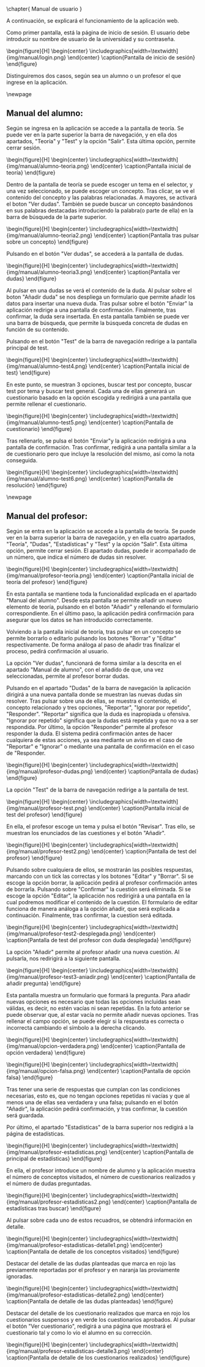 \chapter{ Manual de usuario }

A continuación, se explicará el funcionamiento de la aplicación web.

Como primer pantalla, está la página de inicio de sesión. El usuario debe introducir su nombre de usuario de la universidad y su contraseña.

\begin{figure}[H]
    \begin{center}
        \includegraphics[width=\textwidth]{img/manual/login.png}
    \end{center}
    \caption{Pantalla de inicio de sesión}
\end{figure}

Distinguiremos dos casos, según sea un alumno o un profesor el que ingrese en la aplicación.

\newpage

## Manual del alumno:

Según se ingresa en la aplicación se accede a la pantalla de teoría. Se puede ver en la parte superior la barra de navegación, y en ella dos apartados, "Teoría" y "Test" y la opción "Salir". Esta última opción, permite cerrar sesión.

\begin{figure}[H]
    \begin{center}
        \includegraphics[width=\textwidth]{img/manual/alumno-teoria.png}
    \end{center}
    \caption{Pantalla inicial de teoría}
\end{figure}

Dentro de la pantalla de teoría se puede escoger un tema en el selector, y una vez seleccionado, se puede escoger un concepto. Tras clicar, se ve el contenido del concepto y las palabras relacionadas. A mayores, se activará el boton "Ver dudas".
También se puede buscar un concepto basándonos en sus palabras destacadas introduciendo la palabra(o parte de ella) en la barra de búsqueda de la parte superior.

\begin{figure}[H]
    \begin{center}
        \includegraphics[width=\textwidth]{img/manual/alumno-teoria2.png}
    \end{center}
    \caption{Pantalla tras pulsar sobre un concepto}
\end{figure}

Pulsando en el botón "Ver dudas", se accederá a la pantalla de dudas.

\begin{figure}[H]
    \begin{center}
        \includegraphics[width=\textwidth]{img/manual/alumno-teoria3.png}
    \end{center}
    \caption{Pantalla ver dudas}
\end{figure}

Al pulsar en una dudas se verá el contenido de la duda.
Al pulsar sobre el boton "Añadir duda" se nos despliega un formulario que permite añadir los datos para insertar una nueva duda. Tras pulsar sobre el botón "Enviar" la aplicación redirige a una pantalla de confirmación. Finalmente, tras confirmar, la duda sera insertada.
En esta pantalla también se puede ver una barra de búsqueda, que permite la búsqueda concreta de dudas en función de su contenido.

Pulsando en el botón "Test" de la barra de navegación redirige a la pantalla principal de test.

\begin{figure}[H]
    \begin{center}
        \includegraphics[width=\textwidth]{img/manual/alumno-test4.png}
    \end{center}
    \caption{Pantalla inicial de test}
\end{figure}

En este punto, se muestran 3 opciones, buscar test por concepto, buscar test por tema y buscar test general. Cada una de ellas generará un cuestionario basado en la opción escogida y redirigirá a una pantalla que permite rellenar el cuestionario.

\begin{figure}[H]
    \begin{center}
        \includegraphics[width=\textwidth]{img/manual/alumno-test5.png}
    \end{center}
    \caption{Pantalla de cuestionario}
\end{figure}

Tras rellenarlo, se pulsa el botón "Enviar"y la aplicación redirigirá a una pantalla de confirmación. Tras confirmar, redigirá a una pantalla similar a la de cuestionario pero que incluye la resolución del mismo, así como la nota conseguida.

\begin{figure}[H]
    \begin{center}
        \includegraphics[width=\textwidth]{img/manual/alumno-test6.png}
    \end{center}
    \caption{Pantalla de resolución}
\end{figure}

\newpage

## Manual del profesor:

Según se entra en la aplicación se accede a la pantalla de teoría. Se puede ver en la barra superior la barra de navegación, y en ella cuatro apartados, "Teoría", "Dudas", "Estadísticas" y "Test" y la opción "Salir". Esta última opción, permite cerrar sesión. El apartado dudas, puede ir acompañado de un número, que indica el número de dudas sin resolver.

\begin{figure}[H]
    \begin{center}
        \includegraphics[width=\textwidth]{img/manual/profesor-teoria.png}
    \end{center}
    \caption{Pantalla inicial de teoría del profesor}
\end{figure}

En esta pantalla se mantiene toda la funcionalidad explicada en el apartado "Manual del alumno".
Desde esta pantalla se permite añadir un nuevo elemento de teoría, pulsando en el botón "Añadir" y rellenando el formulario correspondiente. En el último paso, la aplicación pedirá confirmación para asegurar que los datos se han introducido correctamente.

Volviendo a la pantalla inicial de teoría, tras pulsar en un concepto se permite borrarlo o editarlo
pulsando los botones "Borrar" y "Editar" respectivamente. De forma análoga al paso de añadir tras finalizar el proceso, pedirá confirmación al usuario.

La opción "Ver dudas", funcionará de forma similar a la descrita en el apartado "Manual de alumno", con el añadido de que, una vez seleccionadas, permite al profesor borrar dudas.

Pulsando en el apartado "Dudas" de la barra de navegación la aplicación dirigirá a una nueva pantalla donde se muestran las nuevas dudas sin resolver. Tras pulsar sobre una de ellas, se muestra el contenido, el concepto relacionado y tres opciones, "Reportar", "Ignorar por repetido", "Responder".
"Reportar" significa que la duda es inapropiada u ofensiva. "Ignorar por repetido" significa que la dudas está repetida y que no va a ser respondida. Por último, la opción "Responder" permite al profesor responder la duda. El sistema pedirá confirmación antes de hacer cualquiera de estas acciones, ya sea mediante un aviso en el caso de "Reportar" e "Ignorar" o mediante una pantalla de confirmación en el caso de "Responder.

\begin{figure}[H]
    \begin{center}
        \includegraphics[width=\textwidth]{img/manual/profesor-dudas.png}
    \end{center}
    \caption{Pantalla de dudas}
\end{figure}

La opción "Test" de la barra de navegación redirige a la pantalla de test.

\begin{figure}[H]
    \begin{center}
        \includegraphics[width=\textwidth]{img/manual/profesor-test.png}
    \end{center}
    \caption{Pantalla inicial de test del profesor}
\end{figure}

En ella, el profesor escoge un tema y pulsa el botón "Revisar". Tras ello, se muestran los enunciados de las cuestiones y el botón "Añadir".

\begin{figure}[H]
    \begin{center}
        \includegraphics[width=\textwidth]{img/manual/profesor-test2.png}
    \end{center}
    \caption{Pantalla de test del profesor}
\end{figure}

Pulsando sobre cualquiera de ellos, se mostrarán las posibles respuestas, marcando con un tick las correctas y los botones "Editar" y "Borrar". Si se escoge la opción borrar, la aplicación pedirá al profesor confirmación antes de borrarla. Pulsando sobre "Confirmar" la cuestión será eliminada.
Si se escoge la opción "Editar", la aplicación nos redirigirá a una pantalla en la cual podremos modificar el contenido de la cuestión. El formulario de editar funciona de manera análoga a la opción añadir, que será explicada a continuación. Finalmente, tras confirmar, la cuestion será editada.

\begin{figure}[H]
    \begin{center}
        \includegraphics[width=\textwidth]{img/manual/profesor-test2-desplegada.png}
    \end{center}
    \caption{Pantalla de test del profesor con duda desplegada}
\end{figure}

La opción "Añadir" permite al profesor añadir una nueva cuestión. Al pulsarla, nos redirigirá a la siguiente pantalla.

\begin{figure}[H]
    \begin{center}
        \includegraphics[width=\textwidth]{img/manual/profesor-test3-aniadir.png}
    \end{center}
    \caption{Pantalla de añadir pregunta}
\end{figure}

Esta pantalla muestra un formulario que formará la pregunta. Para añadir nuevas opciones es necesario que todas las opciones incluidas sean válidas, es decir, no estén vacías ni sean repetidas. En la foto anterior se puede observar que, al estar vacía no permite añadir nuevas opciones. Tras rellenar el campo opción, se puede elegir si la respuesta es correcta o incorrecta cambiando el símbolo a la derecha clicando.

\begin{figure}[H]
    \begin{center}
        \includegraphics[width=\textwidth]{img/manual/opcion-verdadera.png}
    \end{center}
    \caption{Pantalla de opción verdadera}
\end{figure}

\begin{figure}[H]
    \begin{center}
        \includegraphics[width=\textwidth]{img/manual/opcion-falsa.png}
    \end{center}
    \caption{Pantalla de opción falsa}
\end{figure}

Tras tener una serie de respuestas que cumplan con las condiciones necesarias, esto es, que no tengan opciones repetidas ni vacías y que al menos una de ellas sea verdadera y una falsa; pulsando en el botón "Añadir", la aplicación pedirá confirmación, y tras confirmar, la cuestión será guardada.  

Por último, el apartado "Estadísticas" de la barra superior nos redigirá a la página de estadísticas.

\begin{figure}[H]
    \begin{center}
        \includegraphics[width=\textwidth]{img/manual/profesor-estadisticas.png}
    \end{center}
    \caption{Pantalla de principal de estadísticas}
\end{figure}

En ella, el profesor introduce un nombre de alumno y la aplicación muestra el número de conceptos visitados, el número de cuestionarios realizados y el número de dudas preguntadas.

\begin{figure}[H]
    \begin{center}
        \includegraphics[width=\textwidth]{img/manual/profesor-estadisticas2.png}
    \end{center}
    \caption{Pantalla de estadísticas tras buscar}
\end{figure}

Al pulsar sobre cada uno de estos recuadros, se obtendrá información en detalle.

\begin{figure}[H]
    \begin{center}
        \includegraphics[width=\textwidth]{img/manual/profesor-estadisticas-detalle1.png}
    \end{center}
    \caption{Pantalla de detalle de los conceptos visitados}
\end{figure}

Destacar del detalle de las dudas planteadas que marca en rojo las previamente reportadas por el profesor y en naranja las proviamente ignoradas.

\begin{figure}[H]
    \begin{center}
        \includegraphics[width=\textwidth]{img/manual/profesor-estadisticas-detalle2.png}
    \end{center}
    \caption{Pantalla de detalle de las dudas planteadas}
\end{figure}

Destacar del detalle de los cuestionario realizados que marca en rojo los cuestionarios suspensos y en verde los cuestionarios aprobados. Al pulsar el botón "Ver cuestionario", redigirá a una página que mostrará el cuestionario tal y como lo vio el alumno en su corrección.

\begin{figure}[H]
    \begin{center}
        \includegraphics[width=\textwidth]{img/manual/profesor-estadisticas-detalle3.png}
    \end{center}
    \caption{Pantalla de detalle de los cuestionarios realizados}
\end{figure}
